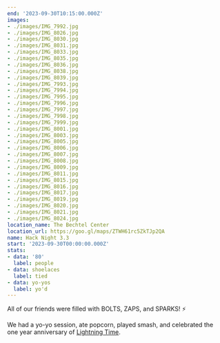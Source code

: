 ```yaml
---
end: '2023-09-30T10:15:00.000Z'
images:
- ./images/IMG_7992.jpg
- ./images/IMG_8026.jpg
- ./images/IMG_8030.jpg
- ./images/IMG_8031.jpg
- ./images/IMG_8033.jpg
- ./images/IMG_8035.jpg
- ./images/IMG_8036.jpg
- ./images/IMG_8038.jpg
- ./images/IMG_8039.jpg
- ./images/IMG_7993.jpg
- ./images/IMG_7994.jpg
- ./images/IMG_7995.jpg
- ./images/IMG_7996.jpg
- ./images/IMG_7997.jpg
- ./images/IMG_7998.jpg
- ./images/IMG_7999.jpg
- ./images/IMG_8001.jpg
- ./images/IMG_8003.jpg
- ./images/IMG_8005.jpg
- ./images/IMG_8006.jpg
- ./images/IMG_8007.jpg
- ./images/IMG_8008.jpg
- ./images/IMG_8009.jpg
- ./images/IMG_8011.jpg
- ./images/IMG_8015.jpg
- ./images/IMG_8016.jpg
- ./images/IMG_8017.jpg
- ./images/IMG_8019.jpg
- ./images/IMG_8020.jpg
- ./images/IMG_8021.jpg
- ./images/IMG_8024.jpg
location_name: The Bechtel Center
location_url: https://goo.gl/maps/ZTWH61rc5ZkTJp2QA
name: Hack Night 3.3
start: '2023-09-30T00:00:00.000Z'
stats:
- data: '80'
  label: people
- data: shoelaces
  label: tied
- data: yo-yos
  label: yo'd
---
```


All of our friends were filled with BOLTS, ZAPS, and SPARKS! ⚡

We had a yo-yo session, ate popcorn, played smash, and celebrated the one year anniversary of [Lightning Time](https://blog.purduehackers.com/posts/lightning-time).